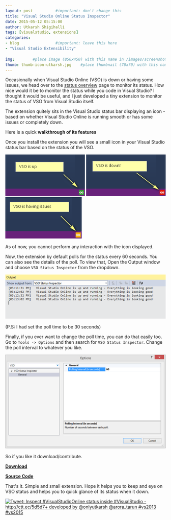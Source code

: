 ```yaml
---
layout: post          #important: don't change this
title: "Visual Studio Online Status Inspector"
date: 2015-05-12 05:15:00 
author: Utkarsh Shigihalli
tags: [visualstudio, extensions]
categories:
- blog                #important: leave this here
- "Visual Studio Extensibility"

img:        #place image (850x450) with this name in /images/screenshots
thumb: thumb-icon-utkarsh.jpg    #place thumbnail (70x70) with this name in /images/screenshotsthumbs/
---
```

 
Occasionally when Visual Studio Online (VSO) is down or having some issues, we head over to the [status overview](https://www.visualstudio.com/en-us/support/support-overview-vs.aspx) page to monitor its status. How nice would it be to monitor the status while you code in Visual Studio? I thought it would be useful, and I just developed a tiny extension to monitor the status of VSO from Visual Studio itself. 
<!--more-->

The extension quitely sits in the Visual Studio status bar displaying an icon - based on whether Visual Studio Online is running smooth or has some issues or completely down. 

Here is a quick **walkthrough of its features**

Once you install the extension you will see a small icon in your Visual Studio status bar based on the status of the VSO.

![Alt text](/images/screenshots/utkarsh/vso_status_inspector_green.png "VSO is up")
![Alt text](/images/screenshots/utkarsh/vso_status_inspector_red.png "VSO is down")
![Alt text](/images/screenshots/utkarsh/vso_status_inspector_yellow.png "VSO is yellow")

As of now, you cannot perform any interaction with the icon displayed. 

Now, the extension by default polls for the status every 60 seconds. You can also see the details of the poll. To view that, Open the Output window and choose `VSO Status Inspector` from the dropdown. 

![Alt text](/images/screenshots/utkarsh/vso_status_inspector_output.png "VSO output")

(P.S: I had set the poll time to be 30 seconds)

Finally, if you ever want to change the poll time, you can do that easily too. Go to `Tools -> Options` and then search for `VSO Status Inspector`. Change the poll interval to whatever you like.

![Alt text](/images/screenshots/utkarsh/vso_status_inspector_options.png "VSO Options")

So if you like it download/contribute.

[**Download**](https://visualstudiogallery.msdn.microsoft.com/e87c82b9-dced-4fe2-9a40-f90139c56882)

[**Source Code**](https://github.com/onlyutkarsh/VSOStatusInspector/)

That's it. Simple and small extension. Hope it helps you to keep and eye on VSO status and helps you to quick glance of its status when it down.

 <a href="http://ctt.ec/5d5d7"><img src="http://clicktotweet.com/img/tweet-graphic-4.png" alt="Tweet: Inspect #VisualStudioOnline status inside #VisualStudio - http://ctt.ec/5d5d7+ developed by @onlyutkarsh @arora_tarun #vs2013 #vs2015"></a>